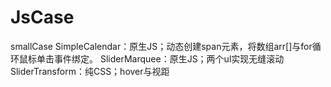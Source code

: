 ﻿# JsCase
smallCase
SimpleCalendar：原生JS；动态创建span元素，将数组arr[]与for循环鼠标单击事件绑定。
SliderMarquee：原生JS；两个ul实现无缝滚动
SliderTransform：纯CSS；hover与视距